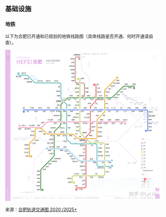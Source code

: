 ## 基础设施

### 地铁

以下为合肥已开通和已规划的地铁线路图（具体线路是否开通、何时开通请自查）。

![地铁](../pics/地铁.jpg)

来源：[合肥轨道交通图 2020 /2025+](https://zhuanlan.zhihu.com/p/338475436)

